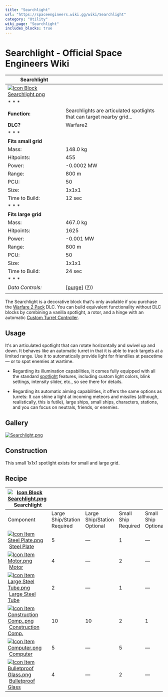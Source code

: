 ```yaml
---
title: "Searchlight"
url: "https://spaceengineers.wiki.gg/wiki/Searchlight"
category: "Utility"
wiki_page: "Searchlight"
includes_blocks: true
---
```


# Searchlight - Official Space Engineers Wiki

| Searchlight |     |
| --- | --- |
| [![Icon Block Searchlight.png](https://spaceengineers.wiki.gg/images/7/70/Icon_Block_Searchlight.png?729afe)](https://spaceengineers.wiki.gg/wiki/File:Icon_Block_Searchlight.png) |     |
| * * * |     |
| **Function:** | Searchlights are articulated spotlights that can target nearby grid... |
| **DLC?** | Warfare2 |
| * * * |     |
| **Fits small grid** |     |
| Mass: | 148.0 kg |
| Hitpoints: | 455 |
| Power: | \-0.0002 MW |
| Range: | 800 m |
| PCU: | 50  |
| Size: | 1x1x1 |
| Time to Build: | 12 sec |
| * * * |     |
| **Fits large grid** |     |
| Mass: | 467.0 kg |
| Hitpoints: | 1625 |
| Power: | \-0.001 MW |
| Range: | 800 m |
| PCU: | 50  |
| Size: | 1x1x1 |
| Time to Build: | 24 sec |
| * * * |     |
| _Data Controls:_ | \[[purge](https://spaceengineers.wiki.gg/wiki/Searchlight?action=purge)\] ([?](https://spaceengineers.wiki.gg/wiki/Template:Info_Block))) |
|     |     |

The Searchlight is a decorative block that's only available if you purchase the [Warfare 2 Pack](https://spaceengineers.wiki.gg/wiki/Warfare_2_Pack "Warfare 2 Pack") DLC. You can build equivalent functionality without DLC blocks by combining a vanilla spotlight, a rotor, and a hinge with an automatic [Custom Turret Controller](https://spaceengineers.wiki.gg/wiki/Custom_Turret_Controller "Custom Turret Controller").

## Usage

It's an articulated spotlight that can rotate horizontally and swivel up and down. It behaves like an automatic turret in that it is able to track targets at a limited range. Use it to automatically provide light for friendlies at peacetime — or to spot enemies at wartime.

*   Regarding its illumination capabilities, it comes fully equipped with all the standard [spotlight](https://spaceengineers.wiki.gg/wiki/Spotlight "Spotlight") features, including custom light colors, blink settings, intensity slider, etc., so see there for details.

*   Regarding its automatic aiming capabilities, it offers the same options as turrets: It can shine a light at incoming meteors and missiles (although, realistically, this is futile), large ships, small ships, characters, stations, and you can focus on neutrals, friends, or enemies.

## Gallery

[![Searchlight.png](https://spaceengineers.wiki.gg/images/6/63/Searchlight.png?5a9fca)](https://spaceengineers.wiki.gg/wiki/File:Searchlight.png)

## Construction

This small 1x1x1 spotlight exists for small and large grid.

## Recipe

| [![Icon Block Searchlight.png](https://spaceengineers.wiki.gg/images/thumb/7/70/Icon_Block_Searchlight.png/21px-Icon_Block_Searchlight.png?729afe)](https://spaceengineers.wiki.gg/wiki/Searchlight "Searchlight") Searchlight |     |     |     |     |
| --- | --- | --- | --- | --- |
| Component | Large Ship/Station  <br>Required | Large Ship/Station  <br>Optional | Small Ship  <br>Required | Small Ship  <br>Optional |
| [![Icon Item Steel Plate.png](https://spaceengineers.wiki.gg/images/thumb/4/4c/Icon_Item_Steel_Plate.png/21px-Icon_Item_Steel_Plate.png?437e3a)](https://spaceengineers.wiki.gg/wiki/Steel_Plate "Steel Plate") [Steel Plate](https://spaceengineers.wiki.gg/wiki/Steel_Plate "Steel Plate") | 5   | —   | 1   | —   |
| [![Icon Item Motor.png](https://spaceengineers.wiki.gg/images/thumb/2/2c/Icon_Item_Motor.png/21px-Icon_Item_Motor.png?4a2f3f)](https://spaceengineers.wiki.gg/wiki/Motor "Motor") [Motor](https://spaceengineers.wiki.gg/wiki/Motor "Motor") | 4   | —   | 2   | —   |
| [![Icon Item Large Steel Tube.png](https://spaceengineers.wiki.gg/images/thumb/f/fe/Icon_Item_Large_Steel_Tube.png/21px-Icon_Item_Large_Steel_Tube.png?31c1e4)](https://spaceengineers.wiki.gg/wiki/Large_Steel_Tube "Large Steel Tube") [Large Steel Tube](https://spaceengineers.wiki.gg/wiki/Large_Steel_Tube "Large Steel Tube") | 2   | —   | 1   | —   |
| [![Icon Item Construction Comp..png](https://spaceengineers.wiki.gg/images/thumb/4/45/Icon_Item_Construction_Comp..png/21px-Icon_Item_Construction_Comp..png?cdc26f)](https://spaceengineers.wiki.gg/wiki/Construction_Comp. "Construction Comp.") [Construction Comp.](https://spaceengineers.wiki.gg/wiki/Construction_Comp. "Construction Comp.") | 10  | 10  | 2   | 1   |
| [![Icon Item Computer.png](https://spaceengineers.wiki.gg/images/thumb/7/72/Icon_Item_Computer.png/21px-Icon_Item_Computer.png?65c1a4)](https://spaceengineers.wiki.gg/wiki/Computer "Computer") [Computer](https://spaceengineers.wiki.gg/wiki/Computer "Computer") | 5   | —   | 5   | —   |
| [![Icon Item Bulletproof Glass.png](https://spaceengineers.wiki.gg/images/thumb/c/c1/Icon_Item_Bulletproof_Glass.png/21px-Icon_Item_Bulletproof_Glass.png?1941ea)](https://spaceengineers.wiki.gg/wiki/Bulletproof_Glass "Bulletproof Glass") [Bulletproof Glass](https://spaceengineers.wiki.gg/wiki/Bulletproof_Glass "Bulletproof Glass") | 4   | —   | 2   | —   |